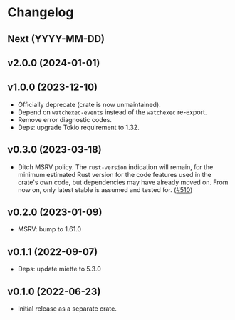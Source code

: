 # Changelog

## Next (YYYY-MM-DD)

## v2.0.0 (2024-01-01)

## v1.0.0 (2023-12-10)

- Officially deprecate (crate is now unmaintained).
- Depend on `watchexec-events` instead of the `watchexec` re-export.
- Remove error diagnostic codes.
- Deps: upgrade Tokio requirement to 1.32.

## v0.3.0 (2023-03-18)

- Ditch MSRV policy. The `rust-version` indication will remain, for the minimum estimated Rust version for the code features used in the crate's own code, but dependencies may have already moved on. From now on, only latest stable is assumed and tested for. ([#510](https://github.com/watchexec/watchexec/pull/510))

## v0.2.0 (2023-01-09)

- MSRV: bump to 1.61.0

## v0.1.1 (2022-09-07)

- Deps: update miette to 5.3.0

## v0.1.0 (2022-06-23)

- Initial release as a separate crate.
